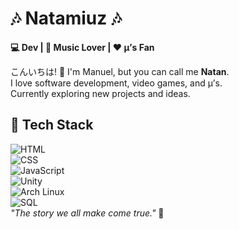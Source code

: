 # 🎶 Natamiuz 🎶  
**💻 Dev | 🎸 Music Lover | ❤️ μ’s Fan**  

こんいちは! 👋 I'm Manuel, but you can call me **Natan**.  
I love software development, video games, and μ’s.  
Currently exploring new projects and ideas.  

## 🚀 Tech Stack  
![HTML](https://img.shields.io/badge/-HTML5-E34F26?style=flat&logo=html5&logoColor=white)  
![CSS](https://img.shields.io/badge/-CSS3-1572B6?style=flat&logo=css3&logoColor=white)  
![JavaScript](https://img.shields.io/badge/-JavaScript-F7DF1E?style=flat&logo=javascript&logoColor=black)  
![Unity](https://img.shields.io/badge/-Unity-000000?style=flat&logo=unity&logoColor=white)  
![Arch Linux](https://img.shields.io/badge/-Arch%20Linux-1793D1?style=flat&logo=arch-linux&logoColor=white)  
![SQL](https://img.shields.io/badge/-SQL-003B57?style=flat&logo=sql&logoColor=white)  
*"The story we all make come true."* 🌟  
